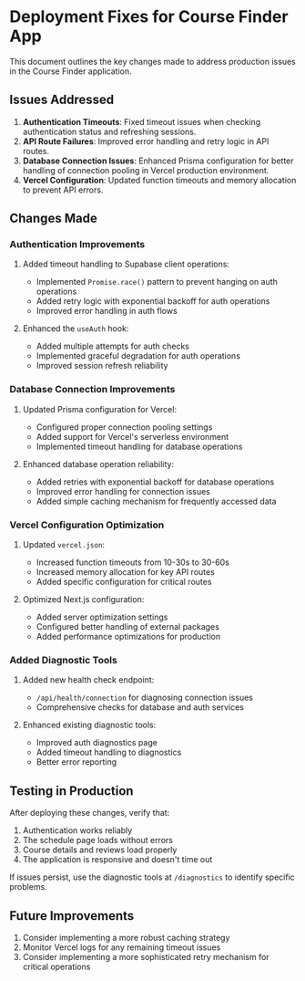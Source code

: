 # Deployment Fixes for Course Finder App

This document outlines the key changes made to address production issues in the Course Finder application.

## Issues Addressed

1. **Authentication Timeouts**: Fixed timeout issues when checking authentication status and refreshing sessions.
2. **API Route Failures**: Improved error handling and retry logic in API routes.
3. **Database Connection Issues**: Enhanced Prisma configuration for better handling of connection pooling in Vercel production environment.
4. **Vercel Configuration**: Updated function timeouts and memory allocation to prevent API errors.

## Changes Made

### Authentication Improvements

1. Added timeout handling to Supabase client operations:

   - Implemented `Promise.race()` pattern to prevent hanging on auth operations
   - Added retry logic with exponential backoff for auth operations
   - Improved error handling in auth flows

2. Enhanced the `useAuth` hook:
   - Added multiple attempts for auth checks
   - Implemented graceful degradation for auth operations
   - Improved session refresh reliability

### Database Connection Improvements

1. Updated Prisma configuration for Vercel:

   - Configured proper connection pooling settings
   - Added support for Vercel's serverless environment
   - Implemented timeout handling for database operations

2. Enhanced database operation reliability:
   - Added retries with exponential backoff for database operations
   - Improved error handling for connection issues
   - Added simple caching mechanism for frequently accessed data

### Vercel Configuration Optimization

1. Updated `vercel.json`:

   - Increased function timeouts from 10-30s to 30-60s
   - Increased memory allocation for key API routes
   - Added specific configuration for critical routes

2. Optimized Next.js configuration:
   - Added server optimization settings
   - Configured better handling of external packages
   - Added performance optimizations for production

### Added Diagnostic Tools

1. Added new health check endpoint:

   - `/api/health/connection` for diagnosing connection issues
   - Comprehensive checks for database and auth services

2. Enhanced existing diagnostic tools:
   - Improved auth diagnostics page
   - Added timeout handling to diagnostics
   - Better error reporting

## Testing in Production

After deploying these changes, verify that:

1. Authentication works reliably
2. The schedule page loads without errors
3. Course details and reviews load properly
4. The application is responsive and doesn't time out

If issues persist, use the diagnostic tools at `/diagnostics` to identify specific problems.

## Future Improvements

1. Consider implementing a more robust caching strategy
2. Monitor Vercel logs for any remaining timeout issues
3. Consider implementing a more sophisticated retry mechanism for critical operations
